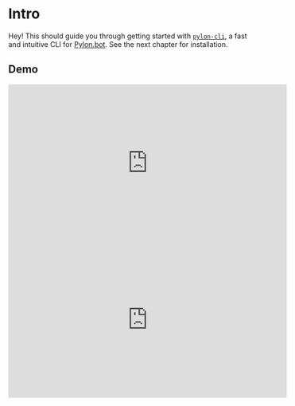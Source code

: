 # Intro

Hey! This should guide you through getting started with [`pylon-cli`](https://github.com/fjah/pylon-cli), a fast and intuitive CLI for [Pylon.bot](https://pylon.bot). See the next chapter for installation.

## Demo

<iframe width="560" height="315" src="https://www.youtube.com/embed/fl5-8b5Dx3I" frameborder="0" allow="accelerometer; autoplay; encrypted-media; gyroscope; picture-in-picture" allowfullscreen></iframe>
<iframe width="560" height="315" src="https://www.youtube.com/embed/t70yhVCci9E" frameborder="0" allow="accelerometer; autoplay; encrypted-media; gyroscope; picture-in-picture" allowfullscreen></iframe>
